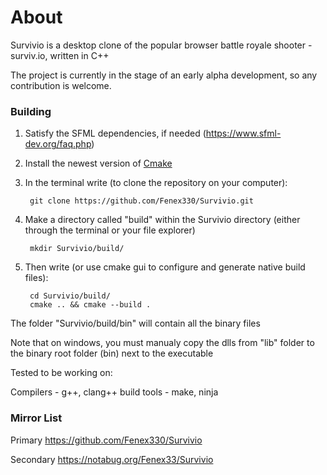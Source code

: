 # About

Survivio is a desktop clone of the popular browser battle royale shooter - surviv.io, written in C++

The project is currently in the stage of an early alpha development, so any contribution is welcome.



### Building

1) Satisfy the SFML dependencies, if needed (https://www.sfml-dev.org/faq.php)

2) Install the newest version of [Cmake](https://cmake.org/download/)

3) In the terminal write (to clone the repository on your computer):

        git clone https://github.com/Fenex330/Survivio.git

4) Make a directory called "build" within the Survivio directory (either through the terminal or your file explorer)
        
        mkdir Survivio/build/

5) Then write (or use cmake gui to configure and generate native build files):

        cd Survivio/build/
        cmake .. && cmake --build .


The folder "Survivio/build/bin" will contain all the binary files

Note that on windows, you must manualy copy the dlls from "lib" folder to the binary root folder (bin) next to the executable


Tested to be working on:

Compilers - g++, clang++
build tools - make, ninja



### Mirror List

Primary https://github.com/Fenex330/Survivio

Secondary https://notabug.org/Fenex33/Survivio
